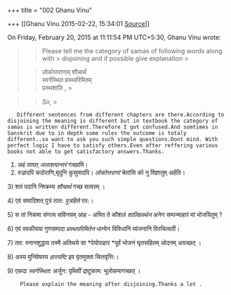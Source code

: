 +++
title = "002 Ghanu Vinu"

+++
[[Ghanu Vinu	2015-02-22, 15:34:01 [Source](https://groups.google.com/g/samskrita/c/aX9NfXFaKuc)]]



  
  
On Friday, February 20, 2015 at 11:11:54 PM UTC+5:30, Ghanu Vinu wrote:

> 
> > Please tell me the category of samas of following words along with > disjoining and if possible give explanation >
> 
> > लोकोत्तराणाम्                 शौचार्थं       
>      स्वर्गस्थित           प्रस्थ्परिमितम्      
>        प्रस्थशालि , >
> 
> > 



> 
> > 
> >    Sir, >
> 
> > 

       Different sentences from different chapters are there.According to disjoining the meaning is different but in textbook the category of samas is written different.Therefore I got confused.And somtimes in Sanskrit due to in depth some rules the outcome is totaly different..so want to ask you such simple questions.Dont mind. With perfect logic I have to satisfy others.Even after reffering various books not able to get satisfactory answers.Thanks.  
 1)  अहं तावत् *जलाशयान्तरं* गच्छामि।  
2)  वज्रादपि कठोराणि,मृदुनि कुसुमादपि। *लोकोत्तराणां* चेतांसि को नु विज्ञातुम् अर्हति।

3\)  शतं पदानि निष्क्रम्य *शौचार्थ* गच्छ सत्वरम् ।

4\)   एवं समादिशत् पुत्रं तात: *पुत्रहिते* रत:।

5\)   स तां निकषा संगत्य सविनयम् आह - अस्ति ते कौशलं *शालिप्रस्थेन* अनेन सम्पन्माहारं मां भोजयितुम् ?

6\)   एवं स्वकीयया गुणसम्पदा *प्रस्थपरिमितेन* धान्येन विविधानि व्यंजनानि विरचित्वतीं।

7\)  तत: स्नानशुद्धाय तस्मै अतिथये सा *पेयोपाहार *पूर्वं भोजनं घृतसहितम् ओदनम् अयच्छत् ।

8\)  अस्य मुनिवेषस्य *हारयष्टि* इव वृतमुक्ता चित्तवृत्ति:।

9\)   एकदा *स्वर्गस्थित:* अर्जुन: पृथिवीं द्रष्टुकाम: भूलोकमागच्छत् ।

        Please explain the meaning after disjoining.Thanks a lot .

